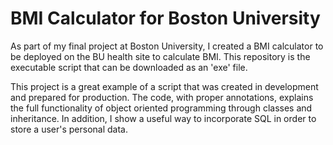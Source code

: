 # BMI Calculator for Boston University

As part of my final project at Boston University, I created a BMI calculator to be deployed on the BU health site to calculate BMI. This repository is the executable script that can be downloaded as an 'exe' file.

This project is a great example of a script that was created in development and prepared for production. The code, with proper annotations, explains the full functionality of object oriented programming through classes and inheritance. In addition, I show a useful way to incorporate SQL in order to store a user's personal data.
